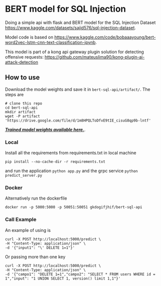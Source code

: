 # BERT model for SQL Injection

Doing a simple api with flask and BERT model for the SQL Injection Dataset https://www.kaggle.com/datasets/sajid576/sql-injection-dataset.

Model code is based on https://www.kaggle.com/code/bobaaayoung/bert-word2vec-lstm-cnn-text-classification-ipynb.

This model is part of a kong api gateway plugin solution for detecting offensive requests: https://github.com/mateuslima90/kong-plugin-ai-attack-detection

## How to use 

Download the model weights and save it in ```bert-sql-api/artifact/```. The steps are

```
# clone this repo
cd bert-sql-api
mkdir artifact
wget -P artifact 'https://drive.google.com/file/d/1m8HPQLToDfvE9tIE_cisuG8qp9b-lntf'
```

[***Trained model weights available here.***](https://drive.google.com/file/d/1m8HPQLToDfvE9tIE_cisuG8qp9b-lntf).

### Local

Install all the requirements from requirements.txt in local machine

```
pip install --no-cache-dir -r requirements.txt
```

and run the application ```python app.py``` and the grpc service ```python predict_server.py```

### Docker
Alternatively run the dockerfile

```
docker run -p 5000:5000 -p 50051:50051 gkdogifjhif/bert-sql-api
```

### Call Example

An example of using is 

```
curl -X POST http://localhost:5000/predict \
-H "Content-Type: application/json" \
-d '{"input1": "\' DELETE 1=1"}'
```

Or passing more than one key

```
curl -X POST http://localhost:5000/predict \
-H "Content-Type: application/json" \
-d '{"campo1": "DELETE 1=1","campo2": "SELECT * FROM users WHERE id = 1","input": "1 UNION SELECT 1, version() limit 1,1"}'
```